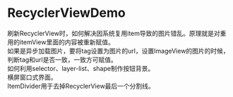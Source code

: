 # RecyclerViewDemo
刷新RecyclerView时，如何解决因系统复用item导致的图片错乱。原理就是对重用的itemView里面的内容被重新赋值。<br>
如果是异步加载图片，要将tag设置为图片的url，设置ImageView的图片的时候，判断tag和url是否一致，一致方可赋值。<br>
如何利用selector、layer-list、shape制作按钮背景。<br>
横屏窗口式界面。<br>
ItemDivider用于去掉RecyclerView最后一个分割线。<br>

